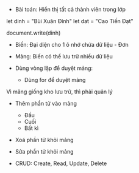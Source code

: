 - Bài toán: Hiển thị tất cả thành viên trong lớp

let dinh = "Bùi Xuân Đỉnh"
let dat = "Cao Tiến Đạt"

document.write(dinh)

- Biến: Đại diện cho 1 ô nhớ chứa dữ liệu - Đơn
- Mảng: Biến có thể lưu trữ nhiều dữ liệu

- Dùng vòng lặp để duyệt mảng:
    - Dùng for để duyệt mảng

Vì mảng giống kho lưu trữ, thì phải quản lý
- Thêm phần tử vào mảng
    - Đầu
    - Cuối
    - Bất kì
- Xoá phần tử khỏi mảng
- Sửa phần tử khỏi mảng

- CRUD: Create, Read, Update, Delete